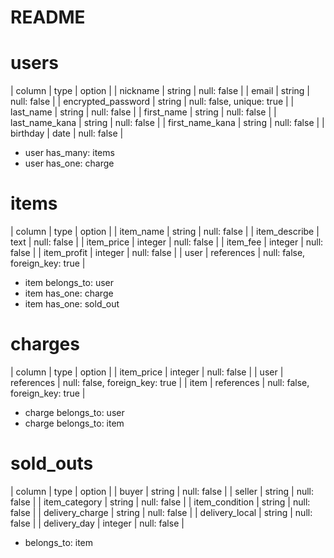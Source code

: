 # README

# users
|  column                 |  type        |  option                          |
|  nickname               |  string      |  null: false                     |
|  email                  |  string      |  null: false                     |
|  encrypted_password     |  string      |  null: false, unique: true       |
|  last_name              |  string      |  null: false                     |
|  first_name             |  string      |  null: false                     |
|  last_name_kana         |  string      |  null: false                     |
|  first_name_kana        |  string      |  null: false                     |
|  birthday               |  date        |  null: false                     |

- user has_many: items
- user has_one: charge


# items
|  column                 |  type        |  option                          |
|  item_name              |  string      |  null: false                     |
|  item_describe          |  text        |  null: false                     |
|  item_price             |  integer     |  null: false                     |
|  item_fee               |  integer     |  null: false                     |
|  item_profit            |  integer     |  null: false                     |
|  user                   |  references  |  null: false, foreign_key: true  |

- item belongs_to: user
- item has_one: charge
- item has_one: sold_out


# charges
|  column                 |  type        |  option                          |
|  item_price             |  integer     |  null: false                     |
|  user                   |  references  |  null: false, foreign_key: true  |
|  item                   |  references  |  null: false, foreign_key: true  |

- charge belongs_to: user
- charge belongs_to: item


# sold_outs
|  column                 |  type        |  option                          |
|  buyer                  |  string      |  null: false                     |
|  seller                 |  string      |  null: false                     |
|  item_category          |  string      |  null: false                     |
|  item_condition         |  string      |  null: false                     |
|  delivery_charge        |  string      |  null: false                     |
|  delivery_local         |  string      |  null: false                     |
|  delivery_day           |  integer     |  null: false                     |

- belongs_to: item

